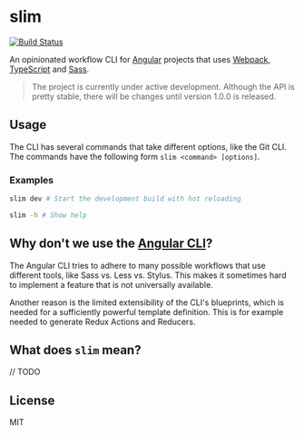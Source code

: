 # slim

[![Build Status](https://travis-ci.org/INSIDEM2M/slim.svg?branch=develop)](https://travis-ci.org/INSIDEM2M/slim)

An opinionated workflow CLI for [Angular](https://angular.io/) projects that uses [Webpack](https://webpack.js.org/), [TypeScript](https://www.typescriptlang.org/)
and [Sass](http://sass-lang.com/).

> The project is currently under active development. Although the API is pretty stable, there will be
changes until version 1.0.0 is released.

## Usage

The CLI has several commands that take different options, like the Git CLI.
The commands have the following form `slim <command> [options]`.

### Examples
```bash
slim dev # Start the development build with hot reloading

slim -h # Show help
```

## Why don't we use the [Angular CLI](https://cli.angular.io/)?

The Angular CLI tries to adhere to many possible workflows that use different tools, like Sass vs.
Less vs. Stylus. This makes it sometimes hard to implement a feature that is not universally available.

Another reason is the limited extensibility of the CLI's blueprints, which is needed for a sufficiently
powerful template definition. This is for example needed to generate Redux Actions and Reducers.

## What does `slim` mean?

// TODO

## License

MIT